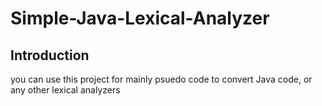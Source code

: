 # Simple-Java-Lexical-Analyzer

Introduction
---------------

you can use this project for mainly psuedo code to convert Java code, or any other lexical analyzers
